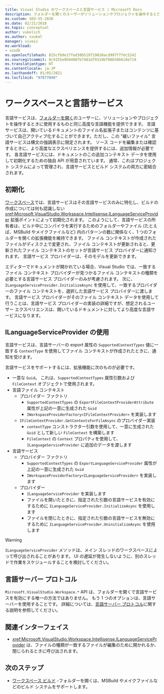 ```yaml
---
title: Visual Studio のワークスペースと言語サービス | Microsoft Docs
description: フォルダーを開くのユーザーがソリューションやプロジェクトを操作するときに使用するものと同じ高度な言語機能を備えた、言語サービスを提供する方法について説明します。
ms.custom: SEO-VS-2020
ms.date: 02/21/2018
ms.topic: conceptual
author: vukelich
ms.author: svukel
manager: viveis
ms.workload:
- vssdk
ms.openlocfilehash: 815cfb9e17fed38b519719010acd997f7fdc5242
ms.sourcegitcommit: 0c9155e9b9408fb7481d79319bf08650b610e719
ms.translationtype: HT
ms.contentlocale: ja-JP
ms.lasthandoff: 01/05/2021
ms.locfileid: "97877040"
---
```

# <a name="workspaces-and-language-services"></a>ワークスペースと言語サービス

言語サービスは、[フォルダーを開く](../ide/develop-code-in-visual-studio-without-projects-or-solutions.md)のユーザーに、ソリューションやプロジェクトを操作するときに使用するものと同じ高度な言語機能を提供できます。 言語サービスは、開いているドキュメントのファイル名拡張子またはコンテンツに基づいて自己アクティブ化することができます。ただし、この "緩いファイル" 言語サービスは構文の強調表示に限定されます。 ソース コードを編集または確認するときに、より高度なエクスペリエンスを提供するには、追加情報が必要です。 各言語サービスには、ドキュメントのこの追加コンテキスト データを使用して初期化するための独自 API が用意されています。 通常、これはプロジェクト システムによって管理され、言語サービスとビルド システムの両方に密結合されます。

## <a name="initialization"></a>初期化

[ワークスペース](workspaces.md)では、言語サービスはその言語サービスのみに特化し、ビルドの作成については何も認識しない <xref:Microsoft.VisualStudio.Workspace.Intellisense.ILanguageServiceProvider> 拡張ポイントによって初期化されます。 このようにして、言語サービスの所有者は、ビルド中にコンパイラを実行するためのフォルダーやファイル (たとえば、MSBuild やメイクファイルなど) 内のパターンの数に関係なく、1 つのフォルダーを開くの拡張機能を維持できます。 ファイル コンテキストが作成されたファイルがディスク上で変更され、ファイル コンテキストが更新されると、更新されたファイル コンテキストのセットが言語サービス プロバイダーに通知されます。 言語サービス プロバイダーは、そのモデルを更新できます。

エディターでドキュメントが開かれている場合、Visual Studio では、一致するファイル コンテキスト プロバイダーが見つかるファイル コンテキストの種類を必要とする言語サービス プロバイダーのみが考慮されます。 次に、`ILanguageServiceProvider.InitializeAsync` を使用して、一致するプロバイダーのファイル コンテキストを、選択した言語サービス プロバイダーに渡します。 言語サービス プロバイダーがそのファイル コンテキスト データを使用して行うことは、言語サービス プロバイダーの実装の詳細ですが、想定されるユーザー エクスペリエンスは、開いているドキュメントに対してより高度な言語サービスになります。

## <a name="using-ilanguageserviceprovider"></a>ILanguageServiceProvider の使用

言語サービスは、言語サーバーの export 属性の `SupportedContextTypes` 値に一致する `ContextType` を使用してファイル コンテキストが作成されたときに、通知を受けます。

言語サービスをサポートするには、拡張機能に次のものが必要です。

- 一意な `Guid`。 これは、`SupportedContextTypes` 属性引数および `FileContext` オブジェクトで使用されます。
- 言語ファイル コンテキスト
  - プロバイダー ファクトリ
    - `SupportedContextTypes` の `ExportFileContextProviderAttribute` 属性が上記の一意に生成された `Guid`
    - `IWorkspaceProviderFactory<IFileContextProvider>` を実装します
  - `IFileContextProvider.GetContextsForFileAsync` のプロバイダー実装
    - `contextType` コンストラクター引数を使用して、一意に生成された `Guid` として新しい `FileContext` を構築します
    - `FileContext` の `Context` プロパティを使用して、`ILanguageServiceProvider` に追加のデータを渡します
- 言語サービス
  - プロバイダー ファクトリ
    - `SupportedContextTypes` の `ExportLanguageServiceProvider` 属性が上記の一意に生成された `Guid`
    - `IWorkspaceProviderFactory<ILanguageServiceProvider>` を実装します
  - プロバイダー
    - `ILanguageServiceProvider` を実装します
    - ファイルを開いたときに、指定された引数の言語サービスを有効にするために `ILanguageServiceProvider.InitializeAsync` を使用します
    - ファイルを閉じたときに、指定された引数の言語サービスを無効にするために `ILanguageServiceProvider.UninitializeAsync` を使用します

>[!WARNING]
>`ILanguageServiceProvider` メソッドは、メイン スレッドのワークスペースによって呼び出されることがあります。 UI の遅延が発生しないように、別のスレッドで作業をスケジュールすることを検討してください。

## <a name="language-server-protocol"></a>言語サーバー プロトコル

`Microsoft.VisualStudio.Workspace.*` API は、フォルダーを開くで言語サービスを有効にする唯一の方法ではありません。 もう 1 つのオプションは、言語サーバーを使用することです。 詳細については、[言語サーバー プロトコル](language-server-protocol.md)に関する説明を参照してください。

## <a name="related-interfaces"></a>関連インターフェイス

- <xref:Microsoft.VisualStudio.Workspace.Intellisense.ILanguageServiceProvider> は、ファイルの種類が一致するファイルが編集のために開かれるか、閉じられるときに呼び出されます。

## <a name="next-steps"></a>次のステップ

* [ワークスペース ビルド](workspace-build.md) -フォルダーを開くは、MSBuild やメイクファイルなどのビルド システムをサポートします。